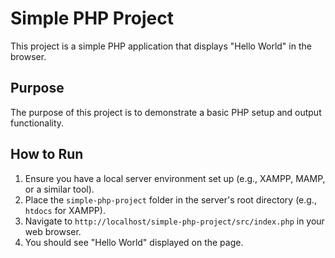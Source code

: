 # Simple PHP Project

This project is a simple PHP application that displays "Hello World" in the browser.

## Purpose

The purpose of this project is to demonstrate a basic PHP setup and output functionality.

## How to Run

1. Ensure you have a local server environment set up (e.g., XAMPP, MAMP, or a similar tool).
2. Place the `simple-php-project` folder in the server's root directory (e.g., `htdocs` for XAMPP).
3. Navigate to `http://localhost/simple-php-project/src/index.php` in your web browser.
4. You should see "Hello World" displayed on the page.
